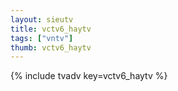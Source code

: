```yaml
--- 
layout: sieutv
title: vctv6_haytv
tags: ["vntv"]
thumb: vctv6_haytv
---
```

{% include tvadv key=vctv6_haytv %}
